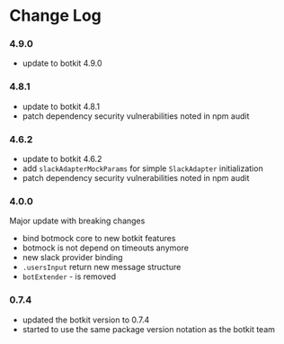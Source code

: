# Change Log

### 4.9.0
* update to botkit 4.9.0

### 4.8.1
* update to botkit 4.8.1
* patch dependency security vulnerabilities noted in npm audit

### 4.6.2
* update to botkit 4.6.2
* add `slackAdapterMockParams` for simple `SlackAdapter` initialization 
* patch dependency security vulnerabilities noted in npm audit

### 4.0.0
Major update with breaking changes
* bind botmock core to new botkit features
* botmock is not depend on timeouts anymore
* new slack provider binding
* `.usersInput` return new message structure
* `botExtender` - is removed

### 0.7.4
* updated the botkit version to 0.7.4
* started to use the same package version notation as the botkit team
